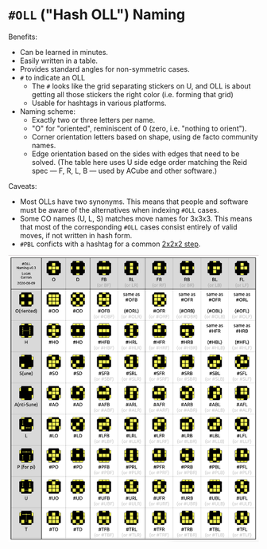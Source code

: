 # `#OLL` ("Hash OLL") Naming

Benefits:

- Can be learned in minutes.
- Easily written in a table.
- Provides standard angles for non-symmetric cases.
- `#` to indicate an OLL
  - The `#` looks like the grid separating stickers on U, and OLL is about getting all those stickers the right color (i.e. forming that grid)
  - Usable for hashtags in various platforms.
- Naming scheme:
  - Exactly two or three letters per name.
  - "O" for "oriented", reminiscent of 0 (zero, i.e. "nothing to orient").
  - Corner orientation letters based on shape, using de facto community names.
  - Edge orientation based on the sides with edges that need to be solved. (The table here uses U side edge order matching the Reid spec — F, R, L, B — used by ACube and other software.)

Caveats:

- Most OLLs have two synonyms. This means that people and software must be aware of the alternatives when indexing `#OLL` cases.
- Some CO names (U, L, S) matches move names for 3x3x3. This means that most of the corresponding `#OLL` cases consist entirely of valid moves, if not written in hash form.
- `#PBL` conficts with a hashtag for a common [2x2x2 step](https://www.speedsolving.com/wiki/index.php/PBL).

<img src="screencap/Hash OLL Naming.png">
